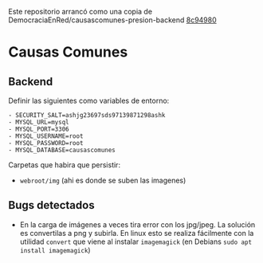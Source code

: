 Este repositorio arrancó como una copia de DemocraciaEnRed/causascomunes-presion-backend [8c94980](https://github.com/DemocraciaEnRed/causascomunes-presion-backend/tree/8c9498000cb3e4e1e55e62e34584e8a4fb1a2e67)

# Causas Comunes

## Backend

Definir las siguientes como variables de entorno:

```
- SECURITY_SALT=ashjg23697sds97139871298ashk
- MYSQL_URL=mysql
- MYSQL_PORT=3306
- MYSQL_USERNAME=root
- MYSQL_PASSWORD=root
- MYSQL_DATABASE=causascomunes
```

Carpetas que habira que persistir:

- `webroot/img` (ahi es donde se suben las imagenes)


## Bugs detectados
- En la carga de imágenes a veces tira error con los jpg/jpeg. La solución es convertilas a png y subirla. En linux esto se realiza fácilmente con la utilidad `convert` que viene al instalar `imagemagick` (en Debians `sudo apt install imagemagick`)
